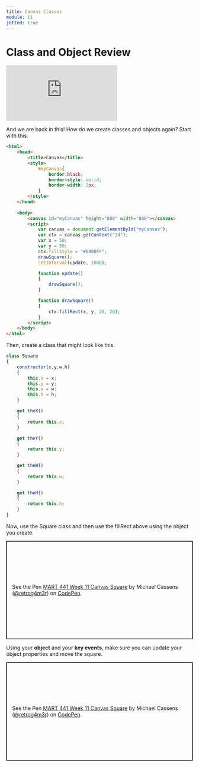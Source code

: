 ```yaml
---
title: Canvas Classes
module: 11
jotted: true
---
```


# Class and Object Review

<div class="embed-responsive embed-responsive-16by9"><iframe class="embed-responsive-item" src="https://www.youtube.com/embed/hu9PQ4JYwzI" frameborder="0" allowfullscreen></iframe></div>

And we are back in this!  How do we create classes and objects again? Start with this.

```html
<html>
    <head>
        <title>Canvas</title>
        <style>
            #myCanvas{
                border:black;
                border-style: solid;
                border-width: 2px;
            }
        </style>
    </head>
   
    <body>
        <canvas id="myCanvas" height="600" width="800"></canvas>
        <script>
            var canvas = document.getElementById("myCanvas");
            var ctx = canvas.getContext("2d");
            var x = 50;
            var y = 50;
            ctx.fillStyle = "#0000FF";
            drawSquare();
            setInterval(update, 1000);

            function update()
            {    
                drawSquare();
            }

            function drawSquare()
            {
                ctx.fillRect(x, y, 20, 20);
            }
        </script>
    </body>
</html>
```
Then, create a class that might look like this.

```js
class Square
{
    constructor(x,y,w,h)
    {
        this.x = x;
        this.y = y;
        this.w = w;
        this.h = h;
    }

    get theX()
    {
        return this.x;
    }

    get theY()
    {
        return this.y;
    }

    get theW()
    {
        return this.w;
    }

    get theH()
    {
        return this.h;
    }
}

```
Now, use the Square class and then use the fillRect above using the object you create.

<p class="codepen" data-height="265" data-theme-id="light" data-default-tab="js,result" data-user="retrog4m3r" data-slug-hash="xxRNxRN" style="height: 265px; box-sizing: border-box; display: flex; align-items: center; justify-content: center; border: 2px solid; margin: 1em 0; padding: 1em;" data-pen-title="MART 441 Week 11 Canvas Square">
  <span>See the Pen <a href="https://codepen.io/retrog4m3r/pen/xxRNxRN">
  MART 441 Week 11 Canvas Square</a> by Michael Cassens (<a href="https://codepen.io/retrog4m3r">@retrog4m3r</a>)
  on <a href="https://codepen.io">CodePen</a>.</span>
</p>
<script async src="https://cpwebassets.codepen.io/assets/embed/ei.js"></script>

Using your **object** and your **key events**, make sure you can update your object properties and move the square.  



<p class="codepen" data-height="265" data-theme-id="light" data-default-tab="js,result" data-user="retrog4m3r" data-slug-hash="xxRNxRN" style="height: 265px; box-sizing: border-box; display: flex; align-items: center; justify-content: center; border: 2px solid; margin: 1em 0; padding: 1em;" data-pen-title="MART 441 Week 11 Canvas Square">
  <span>See the Pen <a href="https://codepen.io/retrog4m3r/pen/xxRNxRN">
  MART 441 Week 11 Canvas Square</a> by Michael Cassens (<a href="https://codepen.io/retrog4m3r">@retrog4m3r</a>)
  on <a href="https://codepen.io">CodePen</a>.</span>
</p>
<script async src="https://cpwebassets.codepen.io/assets/embed/ei.js"></script>